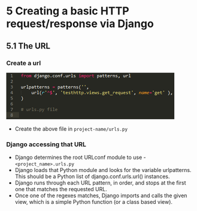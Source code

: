 # 5 Creating a basic HTTP request/response via Django

## 5.1  The URL

### Create a url
![urlconfig](images/urlconfig.png)

* Create the above file in `project-name/urls.py`

### Django accessing that URL

* Django determines the root URLconf module to use - `<project_name>.urls.py`
* Django loads that Python module and looks for the variable urlpatterns. This should be a Python list of django.conf.urls.url() instances.
* Django runs through each URL pattern, in order, and stops at the first one that matches the requested URL.
* Once one of the regexes matches, Django imports and calls the given view, which is a simple Python function (or a class based view).
